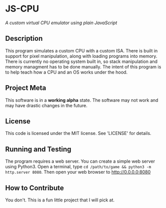 JS-CPU
==============
_A custom virtual CPU emulator using plain JavaScript_


## Description
This program simulates a custom CPU with a custom ISA. There is built in support 
for pixel manipulation, along with loading programs into memory. There is currently 
no operating system built in, so stack manipulation and memory managment has to be 
done manually. The intent of this program is to help teach how a CPU and an OS works 
under the hood.

## Project Meta
This software is in a **working alpha** state.
The software may not work and may have drastic changes in the future.

## License
This code is licensed under the MIT license. See 'LICENSE' for details. 

## Running and Testing
The program requires a web server. You can create a simple web server using Python3.
Open a terminal, type `cd /path/to/game && python3 -m http.server 8080`. 
Then open your web browser to http://0.0.0.0:8080

## How to Contribute
You don't. This is a fun little project that I will pick at.

